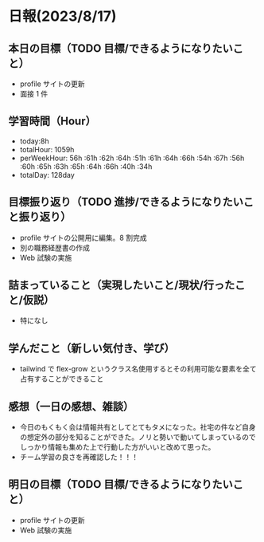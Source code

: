 # 日報(2023/8/17)

## 本日の目標（TODO 目標/できるようになりたいこと）

- profile サイトの更新
- 面接 1 件

## 学習時間（Hour）

- today:8h
- totalHour: 1059h
- perWeekHour: 56h :61h :62h :64h :51h :61h :64h :66h :54h :67h :56h :60h :65h :63h :65h :64h :66h :40h :34h
- totalDay: 128day

## 目標振り返り（TODO 進捗/できるようになりたいこと振り返り）

- profile サイトの公開用に編集。8 割完成
- 別の職務経歴書の作成
- Web 試験の実施

## 詰まっていること（実現したいこと/現状/行ったこと/仮説）

- 特になし

## 学んだこと（新しい気付き、学び）

- tailwind で flex-grow というクラス名使用するとその利用可能な要素を全て占有することができること

## 感想（一日の感想、雑談）

- 今日のもくもく会は情報共有としてとてもタメになった。社宅の件など自身の想定外の部分を知ることができた。ノリと勢いで動いてしまっているのでしっかり情報も集めた上で行動した方がいいと改めて思った。
- チーム学習の良さを再確認した！！！

## 明日の目標（TODO 目標/できるようになりたいこと）

- profile サイトの更新
- Web 試験の実施
